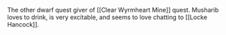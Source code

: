 The other dwarf quest giver of [[Clear Wyrmheart Mine]] quest. Musharib loves to drink, is very excitable, and seems to love chatting to [[Locke Hancock]].
